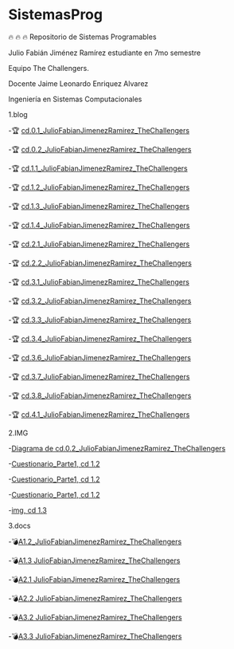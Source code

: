 # SistemasProg
:fire: :fire: :fire: Repositorio de Sistemas Programables

Julio Fabián Jiménez Ramírez estudiante en 7mo semestre

Equipo The Challengers.

Docente Jaime Leonardo Enriquez Alvarez

Ingeniería en Sistemas Computacionales

1.blog 

  -:trophy: [cd.0.1_JulioFabianJimenezRamirez_TheChallengers](https://github.com/JJimenez2117/SistemasProg/blob/master/C0.1.md)
  
  -:trophy: [cd.0.2_JulioFabianJimenezRamirez_TheChallengers](https://github.com/JJimenez2117/SistemasProg/blob/master/C0.2JulioFabianJimenezRamirez_Thechallengers.md)
  
  -:trophy: [cd.1.1_JulioFabianJimenezRamirez_TheChallengers](https://github.com/JJimenez2117/SistemasProg/blob/master/C1.1_JulioFabianJimenezRamirez_TheChallengers.md)
  
  -:trophy: [cd.1.2_JulioFabianJimenezRamirez_TheChallengers](https://github.com/JJimenez2117/SistemasProg/blob/master/C1.2_JulioJimenez_TheChallengers.md)
  
   -:trophy: [cd.1.3_JulioFabianJimenezRamirez_TheChallengers](https://github.com/JJimenez2117/SistemasProg/blob/master/C1.3_JulioJimenez_TheChallengers.md)
   
   -:trophy: [cd.1.4_JulioFabianJimenezRamirez_TheChallengers](https://github.com/JJimenez2117/SistemasProg/blob/master/C1.4_JulioJimenez_TheChallengers.md)
   
   -:trophy: [cd.2.1_JulioFabianJimenezRamirez_TheChallengers](https://github.com/JJimenez2117/SistemasProg/blob/master/C2.1_JulioJimenez_TheChallengers.md)
   
  -:trophy: [cd.2.2_JulioFabianJimenezRamirez_TheChallengers](https://github.com/JJimenez2117/SistemasProg/blob/master/C2.2_JulioJimenez_TheChallengers.md)
  
  -:trophy: [cd.3.1_JulioFabianJimenezRamirez_TheChallengers](https://github.com/JJimenez2117/SistemasProg/blob/master/C3.1_JulioJimenez_TheChallengers.md)
  
  -:trophy: [cd.3.2_JulioFabianJimenezRamirez_TheChallengers](https://github.com/JJimenez2117/SistemasProg/blob/master/C3.2_JulioJimenez_TheChallengers.md)
  
  -:trophy: [cd.3.3_JulioFabianJimenezRamirez_TheChallengers](https://github.com/JJimenez2117/SistemasProg/blob/master/C3.3_JulioJimenez_TheChallengers.md)
  
  -:trophy: [cd.3.4_JulioFabianJimenezRamirez_TheChallengers](https://github.com/JJimenez2117/SistemasProg/blob/master/C3.4_JulioJimenez_TheChallengers.md)
  
   -:trophy: [cd.3.6_JulioFabianJimenezRamirez_TheChallengers](https://github.com/JJimenez2117/SistemasProg/blob/master/C3.6_JulioJimenez_TheChallengers.md)
  
   -:trophy: [cd.3.7_JulioFabianJimenezRamirez_TheChallengers](https://github.com/JJimenez2117/SistemasProg/blob/master/C3.7_JulioJimenez_TheChallengers.md)
   
   -:trophy: [cd.3.8_JulioFabianJimenezRamirez_TheChallengers](https://github.com/JJimenez2117/SistemasProg/blob/master/C3.8_JulioJimenez_TheChallengers.md)
   
   -:trophy: [cd.4.1_JulioFabianJimenezRamirez_TheChallengers](https://github.com/JJimenez2117/SistemasProg/blob/master/C4.1_JulioJimenez_TheChallengers.md)

2.IMG

  -[Diagrama de cd.0.2_JulioFabianJimenezRamirez_TheChallengers](https://github.com/JJimenez2117/SistemasProg/blob/master/IMG/diagramaC0.2.drawio.png)
  
  -[Cuestionario_Parte1, cd 1.2](https://github.com/JJimenez2117/SistemasProg/blob/master/IMG/C1.x_CalculoCircuito-1.png)
  
  -[Cuestionario_Parte1, cd 1.2](https://github.com/JJimenez2117/SistemasProg/blob/master/IMG/C1.x_CalculoCircuito-2.png)
  
  -[Cuestionario_Parte1, cd 1.2](https://github.com/JJimenez2117/SistemasProg/blob/master/IMG/C1.x_CalculoCircuito-3.png)
  
  -[img, cd 1.3](https://github.com/JJimenez2117/SistemasProg/blob/master/IMG/C1.x_SensoresTransductoresCircuitoVout.png)

3.docs

  -:bomb:[A1.2_JulioFabianJimenezRamirez_TheChallengers](https://github.com/JJimenez2117/SistemasProg/blob/master/A1.2_JulioJimenez_TheChallengers.md)
  
  -:bomb:[A1.3 JulioFabianJimenezRamirez_TheChallengers](https://github.com/JJimenez2117/SistemasProg/blob/master/A1.3_JulioJimenez_TheChallengers.md)
  
   -:bomb:[A2.1 JulioFabianJimenezRamirez_TheChallengers](https://github.com/JJimenez2117/SistemasProg/blob/master/A2.1_JulioJimenez_TheChallengers.md)
   
   -:bomb:[A2.2 JulioFabianJimenezRamirez_TheChallengers](https://github.com/JJimenez2117/SistemasProg/blob/master/A2.2_JulioJimenez_TheChallengers.md)
   
   -:bomb:[A3.2 JulioFabianJimenezRamirez_TheChallengers](https://github.com/JJimenez2117/SistemasProg/blob/master/A3.2_JulioJimenez_TheChallengers.md)
   
   -:bomb:[A3.3 JulioFabianJimenezRamirez_TheChallengers](https://github.com/JJimenez2117/SistemasProg/blob/master/A3.3_JulioJimenez_TheChallengers.md)
  
